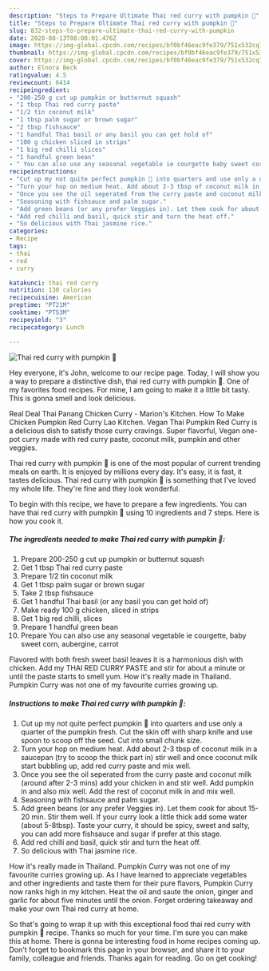 ```yaml
---
description: "Steps to Prepare Ultimate Thai red curry with pumpkin 🎃"
title: "Steps to Prepare Ultimate Thai red curry with pumpkin 🎃"
slug: 832-steps-to-prepare-ultimate-thai-red-curry-with-pumpkin
date: 2020-08-13T08:08:01.476Z
image: https://img-global.cpcdn.com/recipes/bf0bf46eac9fe379/751x532cq70/thai-red-curry-with-pumpkin-🎃-recipe-main-photo.jpg
thumbnail: https://img-global.cpcdn.com/recipes/bf0bf46eac9fe379/751x532cq70/thai-red-curry-with-pumpkin-🎃-recipe-main-photo.jpg
cover: https://img-global.cpcdn.com/recipes/bf0bf46eac9fe379/751x532cq70/thai-red-curry-with-pumpkin-🎃-recipe-main-photo.jpg
author: Elnora Beck
ratingvalue: 4.5
reviewcount: 6414
recipeingredient:
- "200-250 g cut up pumpkin or butternut squash"
- "1 tbsp Thai red curry paste"
- "1/2 tin coconut milk"
- "1 tbsp palm sugar or brown sugar"
- "2 tbsp fishsauce"
- "1 handful Thai basil or any basil you can get hold of"
- "100 g chicken sliced in strips"
- "1 big red chilli slices"
- "1 handful green bean"
- " You can also use any seasonal vegetable ie courgette baby sweet corn aubergine carrot"
recipeinstructions:
- "Cut up my not quite perfect pumpkin 🎃 into quarters and use only a quarter of the pumpkin fresh. Cut the skin off with sharp knife and use spoon to scoop off the seed. Cut into small chunk size."
- "Turn your hop on medium heat. Add about 2-3 tbsp of coconut milk in a saucepan (try to scoop the thick part in) stir well and once coconut milk start bubbling up, add red curry paste and mix well."
- "Once you see the oil seperated from the curry paste and coconut milk (around after 2-3 mins) add your chicken in and stir well. Add pumpkin in and also mix well. Add the rest of coconut milk in and mix well."
- "Seasoning with fishsauce and palm sugar."
- "Add green beans (or any prefer Veggies in). Let them cook for about 15-20 min. Stir them well. If your curry look a little thick add some water (about 5-8tbsp). Taste your curry, it should be spicy, sweet and salty, you can add more fishsauce and sugar if prefer at this stage."
- "Add red chilli and basil, quick stir and turn the heat off."
- "So delicious with Thai jasmine rice."
categories:
- Recipe
tags:
- thai
- red
- curry

katakunci: thai red curry 
nutrition: 130 calories
recipecuisine: American
preptime: "PT21M"
cooktime: "PT53M"
recipeyield: "3"
recipecategory: Lunch

---
```



![Thai red curry with pumpkin 🎃](https://img-global.cpcdn.com/recipes/bf0bf46eac9fe379/751x532cq70/thai-red-curry-with-pumpkin-🎃-recipe-main-photo.jpg)

Hey everyone, it's John, welcome to our recipe page. Today, I will show you a way to prepare a distinctive dish, thai red curry with pumpkin 🎃. One of my favorites food recipes. For mine, I am going to make it a little bit tasty. This is gonna smell and look delicious.

Real Deal Thai Panang Chicken Curry - Marion&#39;s Kitchen. How To Make Chicken Pumpkin Red Curry Lao Kitchen. Vegan Thai Pumpkin Red Curry is a delicious dish to satisfy those curry cravings. Super flavorful, Vegan one-pot curry made with red curry paste, coconut milk, pumpkin and other veggies.

Thai red curry with pumpkin 🎃 is one of the most popular of current trending meals on earth. It is enjoyed by millions every day. It's easy, it is fast, it tastes delicious. Thai red curry with pumpkin 🎃 is something that I've loved my whole life. They're fine and they look wonderful.


To begin with this recipe, we have to prepare a few ingredients. You can have thai red curry with pumpkin 🎃 using 10 ingredients and 7 steps. Here is how you cook it.

<!--inarticleads1-->

##### The ingredients needed to make Thai red curry with pumpkin 🎃:

1. Prepare 200-250 g cut up pumpkin or butternut squash
1. Get 1 tbsp Thai red curry paste
1. Prepare 1/2 tin coconut milk
1. Get 1 tbsp palm sugar or brown sugar
1. Take 2 tbsp fishsauce
1. Get 1 handful Thai basil (or any basil you can get hold of)
1. Make ready 100 g chicken, sliced in strips
1. Get 1 big red chilli, slices
1. Prepare 1 handful green bean
1. Prepare  You can also use any seasonal vegetable ie courgette, baby sweet corn, aubergine, carrot


Flavored with both fresh sweet basil leaves it is a harmonious dish with chicken. Add my THAI RED CURRY PASTE and stir for about a minute or until the paste starts to smell yum. How it&#39;s really made in Thailand. Pumpkin Curry was not one of my favourite curries growing up. 

<!--inarticleads2-->

##### Instructions to make Thai red curry with pumpkin 🎃:

1. Cut up my not quite perfect pumpkin 🎃 into quarters and use only a quarter of the pumpkin fresh. Cut the skin off with sharp knife and use spoon to scoop off the seed. Cut into small chunk size.
1. Turn your hop on medium heat. Add about 2-3 tbsp of coconut milk in a saucepan (try to scoop the thick part in) stir well and once coconut milk start bubbling up, add red curry paste and mix well.
1. Once you see the oil seperated from the curry paste and coconut milk (around after 2-3 mins) add your chicken in and stir well. Add pumpkin in and also mix well. Add the rest of coconut milk in and mix well.
1. Seasoning with fishsauce and palm sugar.
1. Add green beans (or any prefer Veggies in). Let them cook for about 15-20 min. Stir them well. If your curry look a little thick add some water (about 5-8tbsp). Taste your curry, it should be spicy, sweet and salty, you can add more fishsauce and sugar if prefer at this stage.
1. Add red chilli and basil, quick stir and turn the heat off.
1. So delicious with Thai jasmine rice.


How it&#39;s really made in Thailand. Pumpkin Curry was not one of my favourite curries growing up. As I have learned to appreciate vegetables and other ingredients and taste them for their pure flavors, Pumpkin Curry now ranks high in my kitchen. Heat the oil and saute the onion, ginger and garlic for about five minutes until the onion. Forget ordering takeaway and make your own Thai red curry at home. 

So that's going to wrap it up with this exceptional food thai red curry with pumpkin 🎃 recipe. Thanks so much for your time. I'm sure you can make this at home. There is gonna be interesting food in home recipes coming up. Don't forget to bookmark this page in your browser, and share it to your family, colleague and friends. Thanks again for reading. Go on get cooking!

